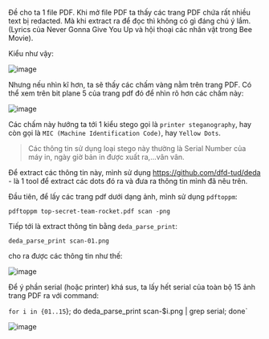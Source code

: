 Đề cho ta 1 file PDF. Khi mở file PDF ta thấy các trang PDF chứa rất nhiều text bị redacted. Mà khi extract ra để đọc thì không có gì đáng chú ý lắm. (Lyrics của Never Gonna Give You Up và hội thoại các nhân vật trong Bee Movie).

Kiểu như vậy:

![image](https://user-images.githubusercontent.com/113530029/235313428-eea57fff-753e-444b-97d2-41619e4aba2f.png)

Nhưng nếu nhìn kĩ hơn, ta sẽ thấy các chấm vàng nằm trên trang PDF. Có thể xem trên bit plane 5 của trang pdf đó để nhìn rõ hơn các chấm này:

![image](https://user-images.githubusercontent.com/113530029/235314015-1313971c-697b-478c-95d8-2f7770960b06.png)

Các chấm này hướng ta tới 1 kiểu stego gọi là `printer steganography`, hay còn gọi là `MIC (Machine Identification Code)`, hay `Yellow Dots`.

> Các thông tin sử dụng loại stego này thường là Serial Number của máy in, ngày giờ bản in được xuất ra,...vân vân.

Để extract các thông tin này, mình sử dụng https://github.com/dfd-tud/deda - là 1 tool để extract các dots đó ra và đưa ra thông tin mình đã nêu trên.

Đầu tiên, để lấy các trang pdf dưới dạng ảnh, mình sử dụng `pdftoppm`:

`pdftoppm top-secret-team-rocket.pdf scan -png`

Tiếp tới là extract thông tin bằng `deda_parse_print`:

`deda_parse_print scan-01.png`

cho ra được các thông tin như thế:

![image](https://user-images.githubusercontent.com/113530029/235314655-d8305211-9f9a-40aa-a643-8bad5ab434b0.png)

Để ý phần serial (hoặc printer) khá sus, ta lấy hết serial của toàn bộ 15 ảnh trang PDF ra với command:

`for i in {01..15`}; do deda_parse_print scan-$i.png | grep serial; done`

![image](https://user-images.githubusercontent.com/113530029/235420589-66dcae07-bb64-421c-a8eb-aa6b0260d447.png)
